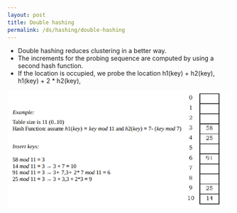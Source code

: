 ```yaml
---
layout: post
title: Double hashing
permalink: /ds/hashing/double-hashing
---
```


- Double hashing reduces clustering in a better way. 
- The increments for the probing sequence are computed by using a second hash function.
- If the location is occupied, we probe the location h1(key) + h2(key), h1(key) + 2 * h2(key), 

![](https://github.com/arpit04tripathi/files-cdn/raw/cdn/dsa/ds/hashing/double-hashing.png)